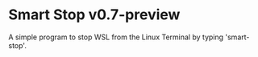 # Smart Stop v0.7-preview
A simple program to stop WSL from the Linux Terminal by typing 'smart-stop'.
